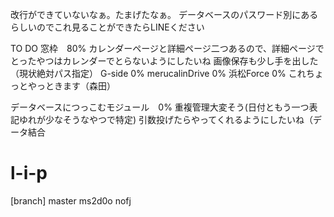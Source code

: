改行ができていないなぁ。たまげたなぁ。
データベースのパスワード別にあるらしいのでこれ見ることができたらLINEください

TO DO
窓枠　80%
    カレンダーページと詳細ページ二つあるので、詳細ページでとったやつはカレンダーでとらないようにしたいね
    画像保存も少し手を出した（現状絶対パス指定）
G-side 0%
merucalinDrive 0%
浜松Force 0%
    これちょっとやっときます（森田）

データベースにつっこむモジュール　0%
    重複管理大変そう(日付ともう一つ表記ゆれが少なそうなやつで特定)
    引数投げたらやってくれるようにしたいね（データ結合

# l-i-p

[branch]
master
ms2d0o
nofj
